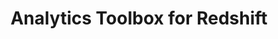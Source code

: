 ---
title: Analytics Toolbox for Redshift
description: "Unlock Spatial Analytics in Redshift"
icon: "/img/icons/redshift-analytics-toolbox.png"
type: examples
category: h3
layout: categories/list
euFlag: true
---